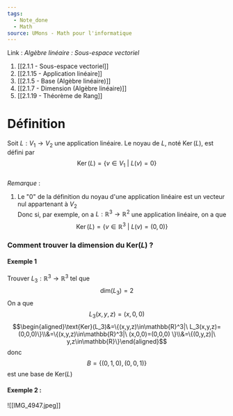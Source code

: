 ```yaml
---
tags:
  - Note_done
  - Math
source: UMons - Math pour l'informatique
---
```


Link :
_Algèbre linéaire : Sous-espace vectoriel_
1. [[2.1.1 - Sous-espace vectoriel]]
1. [[2.1.15 - Application linéaire]]
2. [[2.1.5 - Base (Algèbre linéaire)]]
3. [[2.1.7 - Dimension (Algèbre linéaire)]]
4. [[2.1.19 - Théorème de Rang]]

# Définition
Soit $L : V_1 → V_2$ une application linéaire. 
Le noyau de $L$, noté $\operatorname{Ker}(L)$, est défini par $$\operatorname{Ker}(L) = \{v ∈ V_1\ |\ L(v) = 0\}$$
\
_Remarque_ : 
1. Le "$0$" de la définition du noyau d'une application linéaire est un vecteur nul appartenant à $V_2$ 
\
Donc si, par exemple, on a $L:\mathbb{R}^3\to\mathbb{R}^2$ une application linéaire, on a que $$\operatorname{Ker}(L)=\{v\in\mathbb{R}^3\ |\ L(v)=(0,0)\}$$
### Comment trouver la dimension du $\text{Ker}(L)$ ?
#### Exemple 1
Trouver $L_3:\mathbb{R}^3\to\mathbb{R}^3$ tel que $$\text{dim}(L_3)=2$$
On a que  $$L_3(x,y,z)=(x,0,0)$$ $$\begin{aligned}\text{Ker}(L_3)&=\{(x,y,z)\in\mathbb{R}^3|\ L_3(x,y,z)=(0,0,0)\}\\&=\{(x,y,z)\in\mathbb{R}^3|\ (x,0,0)=(0,0,0) \}\\&=\{(0,y,z)|\ y,z\in\mathbb{R}\}\end{aligned}$$ donc $$B=\{(0,1,0),(0,0,1)\}$$ est une base de $\text{Ker}(L)$

#### Exemple 2 : 
![[IMG_4947.jpeg]]
